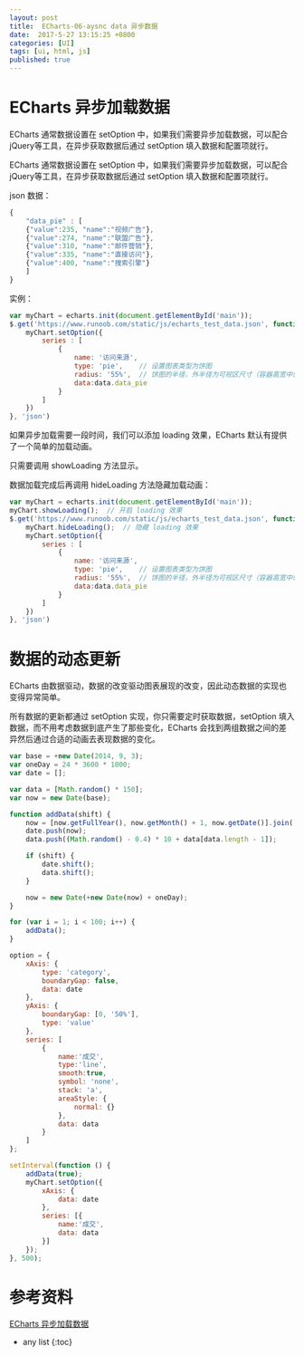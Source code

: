 ```yaml
---
layout: post
title:  ECharts-06-aysnc data 异步数据
date:  2017-5-27 13:15:25 +0800
categories: [UI]
tags: [ui, html, js]
published: true
---
```


# ECharts 异步加载数据

ECharts 通常数据设置在 setOption 中，如果我们需要异步加载数据，可以配合 jQuery等工具，在异步获取数据后通过 setOption 填入数据和配置项就行。

ECharts 通常数据设置在 setOption 中，如果我们需要异步加载数据，可以配合 jQuery等工具，在异步获取数据后通过 setOption 填入数据和配置项就行。 

json 数据：

```js
{
    "data_pie" : [
    {"value":235, "name":"视频广告"},
    {"value":274, "name":"联盟广告"},
    {"value":310, "name":"邮件营销"},
    {"value":335, "name":"直接访问"},
    {"value":400, "name":"搜索引擎"}
    ]
}
```

实例：

```js
var myChart = echarts.init(document.getElementById('main'));
$.get('https://www.runoob.com/static/js/echarts_test_data.json', function (data) {
    myChart.setOption({
        series : [
            {
                name: '访问来源',
                type: 'pie',    // 设置图表类型为饼图
                radius: '55%',  // 饼图的半径，外半径为可视区尺寸（容器高宽中较小一项）的 55% 长度。
                data:data.data_pie
            }
        ]
    })
}, 'json')
```

如果异步加载需要一段时间，我们可以添加 loading 效果，ECharts 默认有提供了一个简单的加载动画。

只需要调用 showLoading 方法显示。

数据加载完成后再调用 hideLoading 方法隐藏加载动画：

```js
var myChart = echarts.init(document.getElementById('main'));
myChart.showLoading();  // 开启 loading 效果
$.get('https://www.runoob.com/static/js/echarts_test_data.json', function (data) {
    myChart.hideLoading();  // 隐藏 loading 效果
    myChart.setOption({
        series : [
            {
                name: '访问来源',
                type: 'pie',    // 设置图表类型为饼图
                radius: '55%',  // 饼图的半径，外半径为可视区尺寸（容器高宽中较小一项）的 55% 长度。
                data:data.data_pie
            }
        ]
    })
}, 'json')
```

# 数据的动态更新

ECharts 由数据驱动，数据的改变驱动图表展现的改变，因此动态数据的实现也变得异常简单。

所有数据的更新都通过 setOption 实现，你只需要定时获取数据，setOption 填入数据，而不用考虑数据到底产生了那些变化，ECharts 会找到两组数据之间的差异然后通过合适的动画去表现数据的变化。

```js
var base = +new Date(2014, 9, 3);
var oneDay = 24 * 3600 * 1000;
var date = [];

var data = [Math.random() * 150];
var now = new Date(base);

function addData(shift) {
    now = [now.getFullYear(), now.getMonth() + 1, now.getDate()].join('/');
    date.push(now);
    data.push((Math.random() - 0.4) * 10 + data[data.length - 1]);

    if (shift) {
        date.shift();
        data.shift();
    }

    now = new Date(+new Date(now) + oneDay);
}

for (var i = 1; i < 100; i++) {
    addData();
}

option = {
    xAxis: {
        type: 'category',
        boundaryGap: false,
        data: date
    },
    yAxis: {
        boundaryGap: [0, '50%'],
        type: 'value'
    },
    series: [
        {
            name:'成交',
            type:'line',
            smooth:true,
            symbol: 'none',
            stack: 'a',
            areaStyle: {
                normal: {}
            },
            data: data
        }
    ]
};

setInterval(function () {
    addData(true);
    myChart.setOption({
        xAxis: {
            data: date
        },
        series: [{
            name:'成交',
            data: data
        }]
    });
}, 500);
```

# 参考资料

[ECharts 异步加载数据](https://www.runoob.com/echarts/echarts-ajax-data.html)

* any list
{:toc}
